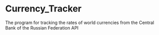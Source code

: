 # Currency_Tracker
The program for tracking the rates of world currencies from the Central Bank of the Russian Federation API
